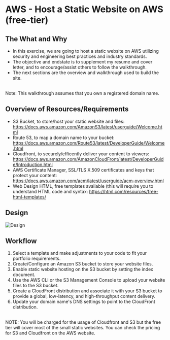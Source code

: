 # AWS - Host a Static Website on AWS (free-tier) 

## The What and Why
- In this exercise, we are going to host a static website on AWS utilizing security and engineering best practices and industry standards.
- The objective and endstate is to supplement my resume and cover letter, and to encourage/assist others to follow the walkthrough.
- The next sections are the overview and walkthrough used to build the site. 
<br>
Note: This walkthrough assumes that you own a registered domain name.
</br>

## Overview of Resources/Requirements
- S3 Bucket, to store/host your static website and files:  https://docs.aws.amazon.com/AmazonS3/latest/userguide/Welcome.html
- Route 53, to map a domain name to your bucket: https://docs.aws.amazon.com/Route53/latest/DeveloperGuide/Welcome.html
- Cloudfront, to securely/efficently deliver your content to viewers: https://docs.aws.amazon.com/AmazonCloudFront/latest/DeveloperGuide/Introduction.html
- AWS Certificate Manager, SSL/TLS X.509 certificates and keys that protect your content: https://docs.aws.amazon.com/acm/latest/userguide/acm-overview.html
- Web Design HTML, free templates avaliable (this will require you to understand HTML code and syntax:  https://html.com/resources/free-html-templates/


## Design
![Design](https://user-images.githubusercontent.com/111991325/215237916-bd83b20d-1474-48ae-a774-cf0a42abd569.png)


## Workflow
1. Select a template and make adjustments to your code to fit your portfolio requirements.
2. Create/Configure an Amazon S3 bucket to store your website files. 
3. Enable static website hosting on the S3 bucket by setting the index document.
5. Use the AWS CLI or the S3 Management Console to upload your website files to the S3 bucket.
6. Create a CloudFront distribution and associate it with your S3 bucket to provide a global, low-latency, and high-throughput content delivery.
7. Update your domain name's DNS settings to point to the CloudFront distribution.

<br>
NOTE: You will be charged for the usage of Cloudfront and S3 but the free tier will cover most of the small static websites. You can check the pricing for S3 and Cloudfront on the AWS website.
</br>
